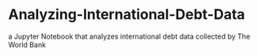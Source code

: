 # Analyzing-International-Debt-Data
 a Jupyter Notebook that analyzes international debt data collected by The World Bank
